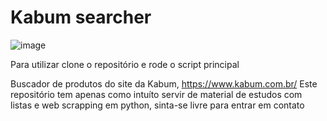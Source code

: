 <h1>Kabum searcher</h1>

![image](https://github.com/SamuelGMonte/Kabum-Searcher/assets/128179346/d3f19008-6e3f-40d6-9f58-994143cfc716)


Para utilizar clone o repositório e rode o script principal

Buscador de produtos do site da Kabum, https://www.kabum.com.br/
Este repositório tem apenas como intuíto servir de material de estudos com listas e web scrapping em python, sinta-se livre para entrar em contato 

